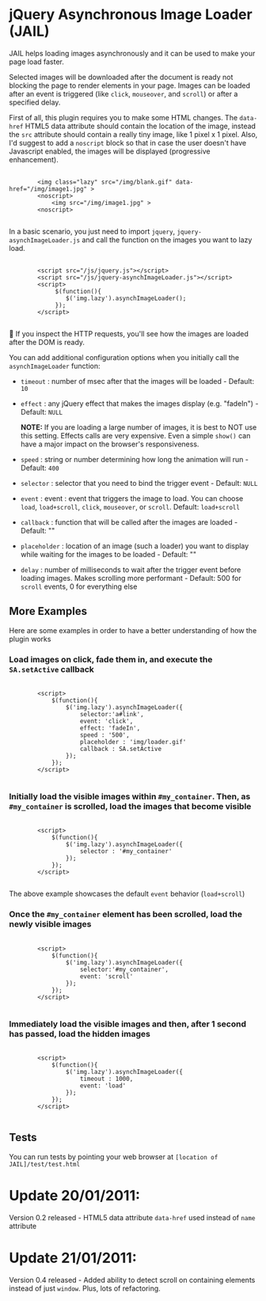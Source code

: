 # jQuery Asynchronous Image Loader (JAIL)

JAIL helps loading images asynchronously and it can be used to make your page load faster. 

Selected images will be downloaded after the document is ready not blocking the page to render elements in your page. Images can be loaded after an event is triggered (like `click`, `mouseover`, and `scroll`) or after a specified delay.

First of all, this plugin requires you to make some HTML changes. The `data-href` HTML5 data attribute should contain the location of the image, instead the `src` attribute should contain a really tiny image, like 1 pixel x 1 pixel. Also, I'd suggest to add a `noscript` block so that in case the user doesn't have Javascript enabled, the images will be displayed (progressive enhancement).

<pre>
	<code>
		&lt;img class="lazy" src="/img/blank.gif" data-href="/img/image1.jpg" &gt;
		&lt;noscript&gt;
			&lt;img src="/img/image1.jpg" &gt;
		&lt;noscript&gt;
	</code>
</pre>

In a basic scenario, you just need to import `jquery`, `jquery-asynchImageLoader.js` and call the function on the images you want to lazy load.

<pre>
	<code>
		&lt;script src="/js/jquery.js"&gt;&lt;/script&gt;
		&lt;script src="/js/jquery-asynchImageLoader.js"&gt;&lt;/script&gt;
		&lt;script&gt;
			 $(function(){
			 	$('img.lazy').asynchImageLoader();
		     });
		&lt;/script&gt;
	</code>
</pre>

If you inspect the HTTP requests, you'll see how the images are loaded after the DOM is ready.

You can add additional configuration options when you initially call the `asynchImageLoader` function:

* `timeout`     : number of msec after that the images will be loaded - Default: `10`
* `effect`      : any jQuery effect that makes the images display (e.g. "fadeIn") - Default: `NULL`

  **NOTE:** If you are loading a large number of images, it is best to NOT use this setting. Effects calls are very expensive. Even a simple `show()` can have a major impact on the browser's responsiveness.

* `speed`       : string or number determining how long the animation will run  - Default: `400`
* `selector`    : selector that you need to bind the trigger event - Default: `NULL`
* `event`       : event : event that triggers the image to load. You can choose `load`, `load+scroll`, `click`, `mouseover`, or `scroll`. Default: `load+scroll`
* `callback`    : function that will be called after the images are loaded - Default: ""
* `placeholder` : location of an image (such a loader) you want to display while waiting for the images to be loaded - Default: ""
* `delay`       : number of milliseconds to wait after the trigger event before loading images. Makes scrolling more performant - Default: 500 for `scroll` events, 0 for everything else

## More Examples

Here are some examples in order to have a better understanding of how the plugin works

### Load images on click, fade them in, and execute the `SA.setActive` callback

<pre>
	<code>
		&lt;script&gt;
			$(function(){
				$('img.lazy').asynchImageLoader({
					selector:'a#link',
					event: 'click',
					effect: 'fadeIn',
					speed : '500',
					placeholder : 'img/loader.gif'
					callback : SA.setActive
				});
			});
		&lt;/script&gt;
	</code>
</pre>

### Initially load the visible images within `#my_container`. Then, as `#my_container` is scrolled, load the images that become visible

<pre>
	<code>
		&lt;script&gt;
			$(function(){
				$('img.lazy').asynchImageLoader({
					selector : '#my_container'
				});
			});
		&lt;/script&gt;
	</code>
</pre>

The above example showcases the default `event` behavior (`load+scroll`)

### Once the `#my_container` element has been scrolled, load the newly visible images

<pre>
	<code>
		&lt;script&gt;
			$(function(){
				$('img.lazy').asynchImageLoader({
					selector:'#my_container',
					event: 'scroll'
				});
			});
		&lt;/script&gt;
	</code>
</pre>

### Immediately load the visible images and then, after 1 second has passed, load the hidden images

<pre>
	<code>
		&lt;script&gt;
			$(function(){
				$('img.lazy').asynchImageLoader({
					timeout : 1000,
					event: 'load'
				});
			});
		&lt;/script&gt;
	</code>
</pre>

## Tests

You can run tests by pointing your web browser at `[location of JAIL]/test/test.html`

# Update 20/01/2011:

Version 0.2 released - HTML5 data attribute `data-href` used instead of `name` attribute

# Update 21/01/2011:

Version 0.4 released - Added ability to detect scroll on containing elements instead of just `window`. Plus, lots of refactoring.
